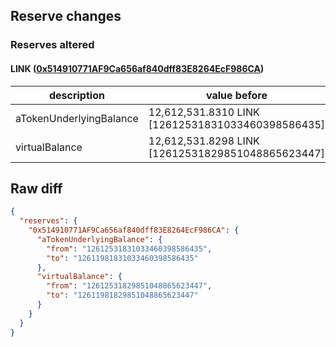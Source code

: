 ## Reserve changes

### Reserves altered

#### LINK ([0x514910771AF9Ca656af840dff83E8264EcF986CA](https://etherscan.io/address/0x514910771AF9Ca656af840dff83E8264EcF986CA))

| description | value before | value after |
| --- | --- | --- |
| aTokenUnderlyingBalance | 12,612,531.8310 LINK [12612531831033460398586435] | 12,611,981.8310 LINK [12611981831033460398586435] |
| virtualBalance | 12,612,531.8298 LINK [12612531829851048865623447] | 12,611,981.8298 LINK [12611981829851048865623447] |


## Raw diff

```json
{
  "reserves": {
    "0x514910771AF9Ca656af840dff83E8264EcF986CA": {
      "aTokenUnderlyingBalance": {
        "from": "12612531831033460398586435",
        "to": "12611981831033460398586435"
      },
      "virtualBalance": {
        "from": "12612531829851048865623447",
        "to": "12611981829851048865623447"
      }
    }
  }
}
```